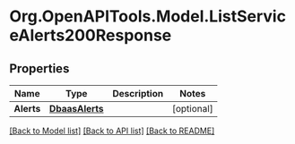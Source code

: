 # Org.OpenAPITools.Model.ListServiceAlerts200Response

## Properties

Name | Type | Description | Notes
------------ | ------------- | ------------- | -------------
**Alerts** | [**DbaasAlerts**](DbaasAlerts.md) |  | [optional] 

[[Back to Model list]](../README.md#documentation-for-models) [[Back to API list]](../README.md#documentation-for-api-endpoints) [[Back to README]](../README.md)

